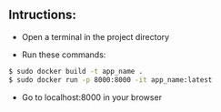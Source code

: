 ## Intructions:
- Open a terminal in the project directory

- Run these commands:
```bash
$ sudo docker build -t app_name .
$ sudo docker run -p 8000:8000 -it app_name:latest
```
- Go to localhost:8000 in your browser
